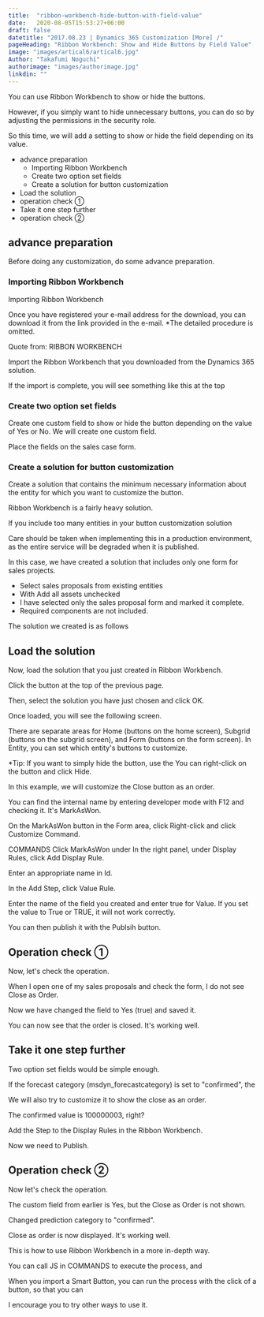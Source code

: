 ```yaml
---
title:  "ribbon-workbench-hide-button-with-field-value"
date:   2020-08-05T15:53:27+06:00
draft: false
datetitle: "2017.08.23 | Dynamics 365 Customization [More] /"
pageHeading: "Ribbon Workbench: Show and Hide Buttons by Field Value"
image: "images/artical6/artical6.jpg"
Author: "Takafumi Noguchi"
authorimage: "images/authorimage.jpg"
linkdin: ""
---
```

<!-- Intro  -->
You can use Ribbon Workbench to show or hide the buttons.

However, if you simply want to hide unnecessary buttons, you can do so by adjusting the permissions in the security role.

So this time, we will add a setting to show or hide the field depending on its value.

<!-- Table Of Content -->
* advance preparation
  * Importing Ribbon Workbench
  * Create two option set fields
  * Create a solution for button customization
* Load the solution
* operation check ①
* Take it one step further
* operation check ② 

## advance preparation
Before doing any customization, do some advance preparation.

### Importing Ribbon Workbench
Importing Ribbon Workbench

Once you have registered your e-mail address for the download, you can download it from the link provided in the e-mail.
*The detailed procedure is omitted.

<!-- Quate Box -->
  <!-- Image= rb-01.png -->
  Quote from: RIBBON WORKBENCH 

Import the Ribbon Workbench that you downloaded from the Dynamics 365 solution.
<!-- Image= rb-02.png -->

If the import is complete, you will see something like this at the top
<!-- Image= rb-03.png -->

### Create two option set fields
Create one custom field to show or hide the button depending on the value of Yes or No.
We will create one custom field.
<!-- Image= rb-04.png -->

Place the fields on the sales case form.
<!-- Image= rb-05.png -->

### Create a solution for button customization
Create a solution that contains the minimum necessary information about the entity for which you want to customize the button.

Ribbon Workbench is a fairly heavy solution.

If you include too many entities in your button customization solution

Care should be taken when implementing this in a production environment, as the entire service will be degraded when it is published.

In this case, we have created a solution that includes only one form for sales projects.
 * Select sales proposals from existing entities
 * With Add all assets unchecked
 * I have selected only the sales proposal form and marked it complete.
 * Required components are not included.

<!-- Image= rb-06.png -->

The solution we created is as follows
<!-- Image= rb-07.png -->

## Load the solution
Now, load the solution that you just created in Ribbon Workbench.

Click the button at the top of the previous page.
<!-- Image= rb-08.png -->

Then, select the solution you have just chosen and click OK.
<!-- Image= rb-09.png -->

Once loaded, you will see the following screen.

There are separate areas for Home (buttons on the home screen), Subgrid (buttons on the subgrid screen), and Form (buttons on the form screen).
In Entity, you can set which entity's buttons to customize.
<!-- Image= rb-10.png -->

*Tip: If you want to simply hide the button, use the
You can right-click on the button and click Hide.
<!-- Image= rb-11.png -->

In this example, we will customize the Close button as an order.
<!-- Image= rb-12.png -->

You can find the internal name by entering developer mode with F12 and checking it.
It's MarkAsWon.
<!-- Image= rb-13.png -->

On the MarkAsWon button in the Form area, click
Right-click and click Customize Command.
<!-- Image= rb-14.png -->

COMMANDS Click MarkAsWon under
In the right panel, under Display Rules, click Add Display Rule.
<!-- Image= rb-15.png -->

Enter an appropriate name in Id.
<!-- Image= rb-16.png -->

In the Add Step, click Value Rule.
<!-- Image= rb-17.png -->

Enter the name of the field you created and enter true for Value.
If you set the value to True or TRUE, it will not work correctly.
<!-- Image= rb-18.png -->

You can then publish it with the Publsih button.
<!-- Image= rb-19.png -->

## Operation check ① 
Now, let's check the operation.

When I open one of my sales proposals and check the form, I do not see Close as Order.
<!-- Image= rb-20.png -->

Now we have changed the field to Yes (true) and saved it.

You can now see that the order is closed. It's working well.
<!-- Image= rb-21.png -->

## Take it one step further
Two option set fields would be simple enough.

If the forecast category (msdyn_forecastcategory) is set to "confirmed", the

We will also try to customize it to show the close as an order.
<!-- Image= rb-22.png -->

The confirmed value is 100000003, right?
<!-- Image= rb-23.png -->

Add the Step to the Display Rules in the Ribbon Workbench.
<!-- Image= rb-24.png -->

Now we need to Publish.

## Operation check ②
Now let's check the operation.

The custom field from earlier is Yes, but the Close as Order is not shown.
<!-- Image= rb-25.png -->

Changed prediction category to "confirmed".

Close as order is now displayed. It's working well.
<!-- Image= rb-26.png -->

This is how to use Ribbon Workbench in a more in-depth way.

You can call JS in COMMANDS to execute the process, and

When you import a Smart Button, you can run the process with the click of a button, so that you can

I encourage you to try other ways to use it.
